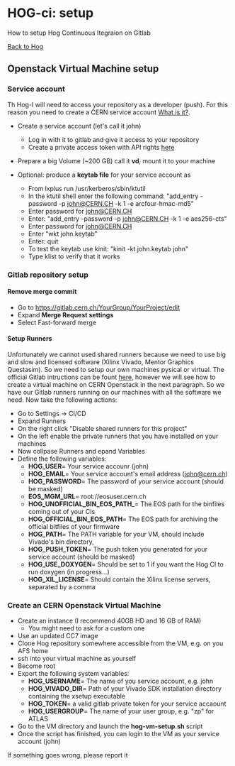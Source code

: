 # HOG-ci: setup
How to setup Hog Continuous Itegraion on Gitlab

[Back to Hog](../README.md)

## Openstack Virtual Machine setup
### Service account
Th Hog-I will need to access your repository as a developer (push).
For this reason you need to create a CERN service account [What is it?](https://account.cern.ch/account/Help/?kbid=011010).
- Create a service account (let's call it john)
  - Log in with it to gitlab and give it access to your repository
  - Create a private access token with API rights [here](https://gitlab.cern.ch/profile/personal_access_tokens)
- Prepare a big Volume (~200 GB) call it __vd__, mount it to your machine

- Optional: produce a __keytab file__ for your service account as
    - From lxplus run /usr/kerberos/sbin/ktutil
    - In the ktutil shell enter the following command: "add_entry -password -p john@CERN.CH -k 1 -e arcfour-hmac-md5"
    - Enter password for john@CERN.CH 
    - Enter:  "add_entry -password -p john@CERN.CH -k 1 -e aes256-cts"
    - Enter password for john@CERN.CH
    - Enter "wkt john.keytab"
    - Enter: quit
    - To test the keytab use kinit: "kinit -kt john.keytab john"
    - Type klist to verify that it works

### Gitlab repository setup
#### Remove merge commit
- Go to https://gitlab.cern.ch/YourGroup/YourProject/edit
- Expand __Merge Request settings__ 
- Select Fast-forward merge

#### Setup Runners
Unfortunately we cannot used shared runners because we need to use big and slow and licensed software (Xilinx Vivado, Mentor Graphics Questasim). So we need to setup our own machines pysical or virtual.
The official Gitlab intructions can be fount [here](https://docs.gitlab.com/runner/install/), however we will see how to create a virtual machine on CERN Openstack in the next paragraph.
So we have our Gitlab runners running on our machines with all the software we need.
Now take the following actions:
- Go to Settings -> CI/CD
- Expand Runners
- On the right click "Disable shared runners for this project"
- On the left enable the private runners that you have installed on your machines
- Now collpase Runners and epand Variables
- Define the following variables:
  - __HOG_USER__= Your service accounr (john)
  - __HOG_EMAIL__= Your service account's email  address (john@cern.ch)
  - __HOG_PASSWORD__= The password of your service account (should be masked)
  - __EOS_MGM_URL__= root://eosuser.cern.ch
  - __HOG_UNOFFICIAL_BIN_EOS_PATH___= The EOS path for the binfiles coming out of your CIs
  - __HOG_OFFICIAL_BIN_EOS_PATH__= The EOS path for archiving the official bitfiles of your firmware
  - __HOG_PATH__= The PATH variable for your VM, should include Vivado's bin directory, 
  - __HOG_PUSH_TOKEN__= The push token you generated for your service account (should be masked)
  - __HOG_USE_DOXYGEN__= Should be set to 1 if you want the Hog CI to run doxygen (in progress...)
  - __HOG_XIL_LICENSE__= Should contain the Xilinx license servers, separated by a comma

### Create an CERN Openstack Virtual Machine
- Create an instance (I recommend 40GB HD and 16 GB of RAM)
    - You might need to ask for a custom one
- Use an updated CC7 image
- Clone Hog repository somewhere accessible from the VM, e.g. on you AFS home
- ssh into your virtual machine as yourself
- Become root
- Export the following system variables:
  - __HOG_USERNAME__= The name of you service account, e.g. john
  - __HOG_VIVADO_DIR__= Path of your Vivado SDK installation directory containing the xsetup executable
  - __HOG_TOKEN__= a valid gitlab private token for your service accaount
  - __HOG_USERGROUP__= The name of your user group, e.g. "zp" for ATLAS
- Go to the VM directory and launch the __hog-vm-setup.sh__ script
- Once the script has finished, you can login to the VM as your service account (john)

If something goes wrong, please report it

